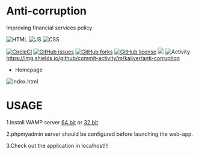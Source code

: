 # Anti-corruption
Improving financial services policy 

![HTML](https://alibahaari.github.io/Badge/HTML.png)   ![JS](https://alibahaari.github.io/Badge/CSS.png)    ![CSS](https://alibahaari.github.io/Badge/JavaScript.png)


[![CircleCI](https://circleci.com/gh/kaiiyer/anti-corruption.svg?style=svg)](https://circleci.com/gh/kaiiyer/anti-corruption)
<a href="https://github.com/kaiiyer/anti-corruption/issues"><img alt="GitHub issues" src="https://img.shields.io/github/issues/kaiiyer/anti-corruption"></a>
<a href="https://github.com/kaiiyer/anti-corruption/network"><img alt="GitHub forks" src="https://img.shields.io/github/forks/kaiiyer/anti-corruption"></a>
<a href="https://github.com/kaiiyer/anti-corruption/blob/master/LICENSE"><img alt="GitHub license" src="https://img.shields.io/github/license/kaiiyer/anti-corruption"></a>
<a href="https://github.com/kaiiyer/anti-corruption/graphs/contributors" alt="Contributors">
<img src="https://img.shields.io/github/contributors/kaiiyer/anti-corruption" /></a>
![Activity](https://img.shields.io/github/commit-activity/m/kaiiyer/anti-corruption)
https://img.shields.io/github/commit-activity/m/kaiiyer/anti-corruption

- Homepage


![index.html](https://user-images.githubusercontent.com/24914913/68365197-03c0be80-0156-11ea-97e5-da89c3ff51fa.png)
# USAGE
1.Install WAMP server [64 bit](http://www.wampserver.com/en/#wampserver-64-bits-php-5-6-25-php-7) or [32 bit](http://www.wampserver.com/en/#wampserver-32-bits-php-5-6-25)  

2.phpmyadmin server should be configured before launching the web-app.  

3.Check out the application in localhost!!!
